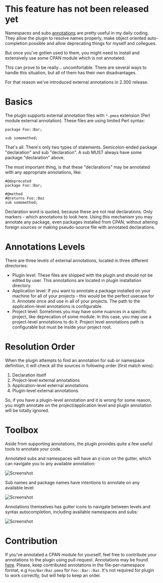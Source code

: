 # This feature has not been released yet

Namespaces and subs [annotations](https://github.com/hurricup/Perl5-IDEA/wiki/Subs-annotations) are pretty useful in my daily coding. They allow the plugin to resolve names 
properly, make object oriented auto-completion possible and allow deprecating things for myself and collegues.

But once you've gotten used to them, you might need to install and extensively use some CPAN module which is not annotated.

This can prove to be really... uncomfortable. There are several ways to handle this situation, but all of them has their own disadvantages.

For that reason we've introduced external annotations in 2.300 release.

# Basics

The plugin supports external annotation files with `*.pmea` extension (Perl module external annotation). These files are using limited
Perl syntax:
```
package Foo::Bar;
	
sub somemethod;
```	
That's all. There's only two types of statements. Semicolon-ended package "declaration" and sub "declaration". A sub MUST always 
have some package "declaration" above.

The most important thing, is that these "declarations" may be annotated with any appropriate annotations, like:
```
#@deprecated
package Foo::Bar;
	
#@method
#@returns Foo::Baz
sub somemethod;
```
Declaration word is quoted, because these are not real declarations. Only markers - which annotations to look here.
Using this mechanism you may annotate any package, even packages installed from CPAN, without altering foreign sources or making 
pseudo-source file with annotated declarations.

# Annotations Levels

There are three levels of external annotations, located in three different directories:

* Plugin level: These files are shipped with the plugin and should not be edited by user. This annotations are located in plugin installation directory.
* Application level: If you want to annotate a package installed on your machine for all of your projects - this would be the perfect usecase for it. Annotate once and use in all of your projects. The path to the application-level annotations is configurable. 
* Project level: Sometimes you may have some nuances in a specific project, like deprecation of some module. In this case, you may use a project-level annotations to do it. Project level annotations path is configurable but must be inside your project root.

# Resolution Order

When the plugin attempts to find an annotation for sub or namespace definition, it will check all the sources in following order (first match wins):

1. Declaration itself
2. Project-level external annotations
3. Application-level external annotations
4. Plugin-level external annotations

So, if you have a plugin-level annotation and it is wrong for some reason, you migth annotate on the project/application level and plugin annotation will be totally ignored.

# Toolbox

Aside from supporting annotations, the plugin provides quite a few useful tools to annotate your code.

Annotated subs and namespaces will have an `@` icon on the gutter, which can navigate you to any available annotation:

![Screenshot](https://github.com/Camelcade/Perl5-IDEA/blob/master/images/ea/gutter.png)

Sub names and package names have intentions to annotate on any available level:

![Screenshot](https://github.com/Camelcade/Perl5-IDEA/blob/master/images/ea/intentions.png)

Annotations themselves has gutter icons to navigate between levels and syntax autocompletion, including available namespaces and subs:

![Screenshot](https://github.com/Camelcade/Perl5-IDEA/blob/master/images/ea/completion.png)

# Contribution

If you've annotated a CPAN module for yourself, feel free to contribute your annotations to the plugin using pull-request. Annotations may be found [here](https://github.com/Camelcade/Perl5-IDEA/tree/master/annotations). Please, 
keep contributed annotations in the file-per-namespace format, e.g `Foo/Bar/Baz.pmea` for `Foo::Bar::Baz`. It's not required for plugin to work correctly, but will help to keep an order.